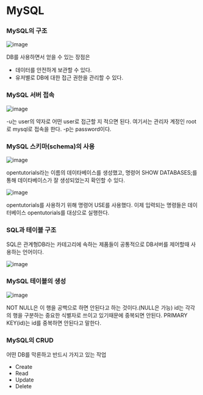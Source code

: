 <h1>MySQL</h1>

<h3>MySQL의 구조</h3>

![image](https://user-images.githubusercontent.com/62539341/89562067-6285a680-d854-11ea-9a30-a2b503c57864.png)

DB를 사용하면서 얻을 수 있는 장점은
- 데이터를 안전하게 보관할 수 있다.
- 유저별로 DB에 대한 접근 권한을 관리할 수 있다.

<h3>MySQL 서버 접속</h3>

![image](https://user-images.githubusercontent.com/62539341/89563007-c2308180-d855-11ea-897c-b12a0b4837ba.png)

-u는 user의 약자로 어떤 user로 접근할 지 적으면 된다. 여기서는 관리자 계정인 root로 mysql로 접속을 한다. -p는 password이다.

<h3>MySQL 스키마(schema)의 사용</h3>

![image](https://user-images.githubusercontent.com/62539341/89564108-7979c800-d857-11ea-89d3-846f0b707349.png)

opentutorials라는 이름의 데이타베이스를 생성했고, 명령어 SHOW DATABASES;를 통해 데이타베이스가 잘 생성되었는지 확인할 수 있다.

![image](https://user-images.githubusercontent.com/62539341/89564270-b8a81900-d857-11ea-80fb-9a79e5a31597.png)

opentutorials를 사용하기 위해 명령어 USE를 사용했다. 이제 입력되는 명령들은 데이터베이스 opentutorials를 대상으로 실행한다.

<h3>SQL과 테이블 구조</h3>

SQL은 관계형DB라는 카테고리에 속하는 제품들이 공통적으로 DB서버를 제어할때 사용하는 언어이다.

![image](https://user-images.githubusercontent.com/62539341/89565064-ed68a000-d858-11ea-9c20-d05b7d24087f.png)

<h3>MySQL 테이블의 생성</h3>

![image](https://user-images.githubusercontent.com/62539341/89566670-7bde2100-d85b-11ea-9856-5b43d50b64cc.png)

NOT NULL은 이 행을 공백으로 하면 안된다고 하는 것이다.(NULL은 가능)
id는 각각의 행을 구분하는 중요한 식별자로 쓰이고 있기때문에 중복되면 안된다. PRIMARY KEY(id)는 id를 중복하면 안된다고 말한다.

<h3>MySQL의 CRUD</h3>

어떤 DB를 막론하고 반드시 가지고 있는 작업

- Create
- Read
- Update
- Delete